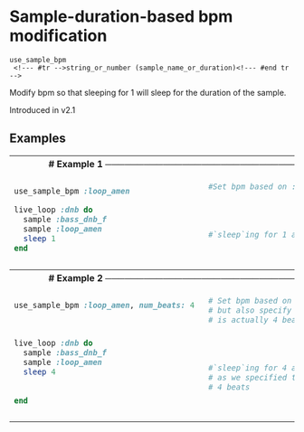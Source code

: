 # Sample-duration-based bpm modification

```
use_sample_bpm 
 <!--- #tr -->string_or_number (sample_name_or_duration)<!--- #end tr -->
```


Modify bpm so that sleeping for 1 will sleep for the duration of the sample.

Introduced in v2.1

## Examples

<table class="examples">
<tr>
<th colspan="2" class="even head"># Example 1 ──────────────────────────────────────────────────────</th>
</tr>
<tr>
<td class="even">

```ruby
use_sample_bpm :loop_amen 

live_loop :dnb do
  sample :bass_dnb_f
  sample :loop_amen
  sleep 1                 
end


```

</td>
<td class="even">

<!--- #tr -->
```ruby
#Set bpm based on :loop_amen duration
 
 
 
 
#`sleep`ing for 1 actually sleeps for duration of :loop_amen
 



```
<!--- #end tr -->

</td>
</tr>
<tr>
<th colspan="2" class="odd head"># Example 2 ──────────────────────────────────────────────────────</th>
</tr>
<tr>
<td class="odd">

```ruby
use_sample_bpm :loop_amen, num_beats: 4 
                                        
                                        

live_loop :dnb do
  sample :bass_dnb_f
  sample :loop_amen
  sleep 4                 
                          
                          
end


```

</td>
<td class="odd">

<!--- #tr -->
```ruby
# Set bpm based on :loop_amen duration
# but also specify that the sample duration
# is actually 4 beats long.
 
 
 
 
#`sleep`ing for 4 actually sleeps for duration of :loop_amen
# as we specified that the sample consisted of
# 4 beats
 



```
<!--- #end tr -->

</td>
</tr>
</table>

